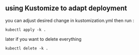 ## using Kustomize to adapt deployment

you can adjust desired change in kustomization.yml then run :

    kubectl apply -k .

later if you want to delete everything

    kubectl delete -k .